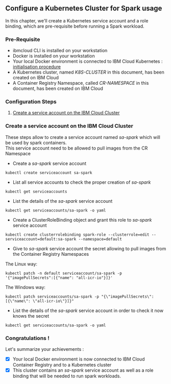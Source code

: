 ## Configure a Kubernetes Cluster for Spark usage
In this chapter, we'll create a Kubernetes service account and a role binding, which are pre-requisite before running a Spark workload.   
   

### Pre-Requisite
* ibmcloud CLI is installed on your workstation
* Docker is installed on your workstation
* Your local Docker environment is connected to IBM Cloud Kubernetes : [initialisation procedure](../0_cheat_sheets/connect_local_docker_to_cloud_k8s.md)  
* A Kubernetes cluster, named _K8S-CLUSTER_ in this document, has been created on IBM Cloud
* A Container Registry Namespace, called _CR-NAMESPACE_ in this document, has been created on IBM Cloud

### Configuration Steps

1. [Create a service account on the IBM Cloud Cluster](#create-a-service-account-on-the-ibm-cloud-cluster)


### Create a service account on the IBM Cloud Cluster
These steps allow to create a service account named _sa-spark_ which will be used by spark containers.  
This service account need to be allowed to pull images from the CR Namespace

* Create a _sa-spark_ service account 
```
kubectl create serviceaccount sa-spark
```
* List all service accounts to check the proper creation of _sa-spark_
```
kubectl get serviceaccounts
```
* List the details of the _sa-spark_ service account 
```
kubectl get serviceaccounts/sa-spark -o yaml
```
* Create a ClusterRoleBinding object and grant this role to _sa-spark_ service account
```
kubectl create clusterrolebinding spark-role --clusterrole=edit --serviceaccount=default:sa-spark --namespace=default
```
* Give to _sa-spark_ service account the secret allowing to pull images from the Container Registry Namespaces   

The Linux way:
```
kubectl patch -n default serviceaccount/sa-spark -p '{"imagePullSecrets":[{"name": "all-icr-io"}]}'
```
The Windows way:

```
kubectl patch serviceaccounts/sa-spark -p "{\"imagePullSecrets\": [{\"name\": \"all-icr-io\"}]}"
```
* List the details of the _sa-spark_ service account in order to check it now knows the secret
```
kubectl get serviceaccounts/sa-spark -o yaml
``` 

### Congratulations !
Let's summarize your achievements :

- [x] Your local Docker environment is now connected to IBM Cloud Container Registry and to a Kubernetes cluster  
- [x] This cluster contains an  _sa-spark_ service account as well as a role binding that will be needed to run spark workloads.
